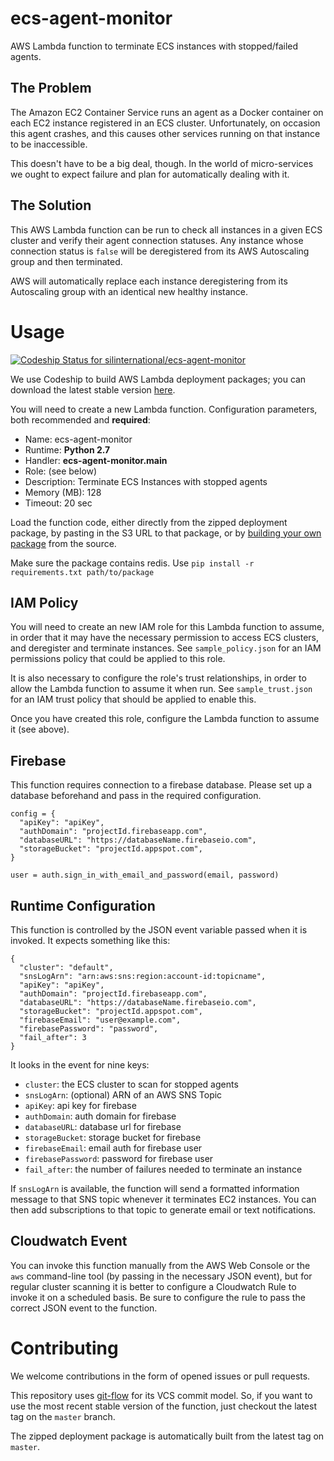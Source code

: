 # ecs-agent-monitor
AWS Lambda function to terminate ECS instances with stopped/failed agents.

## The Problem
The Amazon EC2 Container Service runs an agent as a Docker container on each EC2
instance registered in an ECS cluster. Unfortunately, on occasion this agent
crashes, and this causes other services running on that instance to be
inaccessible.

This doesn't have to be a big deal, though. In the world of micro-services we
ought to expect failure and plan for automatically dealing with it.

## The Solution
This AWS Lambda function can be run to check all instances in a given ECS
cluster and verify their agent connection statuses. Any instance whose
connection status is `false` will be deregistered from its AWS Autoscaling group
and then terminated.

AWS will automatically replace each instance deregistering from its Autoscaling
group with an identical new healthy instance.


# Usage
[ ![Codeship Status for silinternational/ecs-agent-monitor](https://codeship.com/projects/97556e30-e3dc-0133-e2f1-2ef0590de381/status?branch=master)](https://codeship.com/projects/146170)

We use Codeship to build AWS Lambda deployment packages; you can download the
latest stable version [here](https://s3.amazonaws.com/gtis-public-web/ecs-agent-monitor.zip).

You will need to create a new Lambda function. Configuration parameters, both
recommended and **required**:
  - Name: ecs-agent-monitor
  - Runtime: **Python 2.7**
  - Handler: **ecs-agent-monitor.main**
  - Role: (see below)
  - Description: Terminate ECS Instances with stopped agents
  - Memory (MB): 128
  - Timeout: 20 sec

Load the function code, either directly from the zipped deployment package, by
pasting in the S3 URL to that package, or by [building your own package](http://docs.aws.amazon.com/lambda/latest/dg/lambda-python-how-to-create-deployment-package.html)
from the source.

Make sure the package contains redis. Use `pip install -r requirements.txt path/to/package`

## IAM Policy
You will need to create an new IAM role for this Lambda function to assume,
in order that it may have the necessary permission to access ECS clusters,
and deregister and terminate instances. See `sample_policy.json` for an
IAM permissions policy that could be applied to this role.

It is also necessary to configure the role's trust relationships, in order to
allow the Lambda function to assume it when run. See `sample_trust.json` for an
IAM trust policy that should be applied to enable this.

Once you have created this role, configure the Lambda function to assume it (see
above).

## Firebase
This function requires connection to a firebase database. Please set up a database beforehand and pass in the required configuration. 

    config = {
      "apiKey": "apiKey",
      "authDomain": "projectId.firebaseapp.com",
      "databaseURL": "https://databaseName.firebaseio.com",
      "storageBucket": "projectId.appspot.com",
    }

    user = auth.sign_in_with_email_and_password(email, password)


## Runtime Configuration
This function is controlled by the JSON event variable passed when it is
invoked. It expects something like this:

    {
      "cluster": "default",
      "snsLogArn": "arn:aws:sns:region:account-id:topicname",
      "apiKey": "apiKey",
      "authDomain": "projectId.firebaseapp.com",
      "databaseURL": "https://databaseName.firebaseio.com",
      "storageBucket": "projectId.appspot.com",
      "firebaseEmail": "user@example.com",
      "firebasePassword": "password",
      "fail_after": 3
    }

It looks in the event for nine keys:
  - `cluster`: the ECS cluster to scan for stopped agents
  - `snsLogArn`: (optional) ARN of an AWS SNS Topic
  - `apiKey`: api key for firebase 
  - `authDomain`: auth domain for firebase
  - `databaseURL`: database url for firebase
  - `storageBucket`: storage bucket for firebase
  - `firebaseEmail`: email auth for firebase user
  - `firebasePassword`: password for firebase user
  - `fail_after`: the number of failures needed to terminate an instance

If `snsLogArn` is available, the function will send a formatted information
message to that SNS topic whenever it terminates EC2 instances. You can then
add subscriptions to that topic to generate email or text notifications.

## Cloudwatch Event
You can invoke this function manually from the AWS Web Console or the `aws`
command-line tool (by passing in the necessary JSON event), but for regular
cluster scanning it is better to configure a Cloudwatch Rule to invoke it 
on a scheduled basis. Be sure to configure the rule to pass the correct JSON
event to the function.

# Contributing
We welcome contributions in the form of opened issues or pull requests.

This repository uses [git-flow](http://nvie.com/posts/a-successful-git-branching-model/)
for its VCS commit model. So, if you want to use the most recent stable version
of the function, just checkout the latest tag on the `master` branch.

The zipped deployment package is automatically built from the latest tag on `master`.